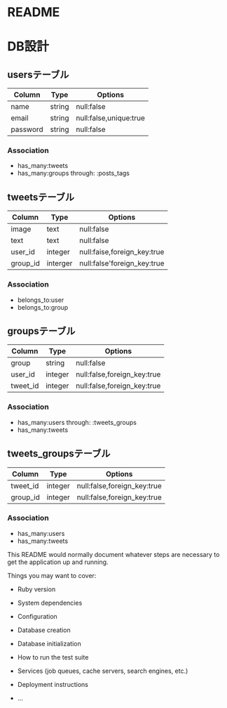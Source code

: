 # README

# DB設計

## usersテーブル
|Column|Type|Options|
|------|----|-------|
|name|string|null:false|
|email|string|null:false,unique:true|
|password|string|null:false| 
### Association
- has_many:tweets
- has_many:groups through: :posts_tags


## tweetsテーブル
|Column|Type|Options|
|------|----|-------|
|image|text|null:false|
|text|text|null:false|
|user_id|integer|null:faise,foreign_key:true|
|group_id|interger|null:false'foreign_key:true|
### Association
- belongs_to:user
- belongs_to:group


## groupsテーブル
|Column|Type|Options|
|------|----|-------|
|group|string|null:false|
|user_id|integer|null:false,foreign_key:true|
|tweet_id|integer|null:false,foreign_key:true|
### Association
- has_many:users through: :tweets_groups
- has_many:tweets 


## tweets_groupsテーブル
|Column|Type|Options|
|------|----|-------|
|tweet_id|integer|null:false,foreign_key:true|
|group_id|integer|null:false,foreign_key:true|
### Association
- has_many:users
- has_many:tweets




This README would normally document whatever steps are necessary to get the
application up and running.

Things you may want to cover:

* Ruby version

* System dependencies

* Configuration

* Database creation

* Database initialization

* How to run the test suite

* Services (job queues, cache servers, search engines, etc.)

* Deployment instructions

* ...
